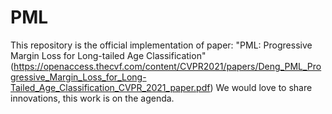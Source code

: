 # PML
This repository is the official implementation of paper: "PML: Progressive Margin Loss for Long-tailed Age Classification"
(https://openaccess.thecvf.com/content/CVPR2021/papers/Deng_PML_Progressive_Margin_Loss_for_Long-Tailed_Age_Classification_CVPR_2021_paper.pdf)
We would love to share innovations, this work is on the agenda.
